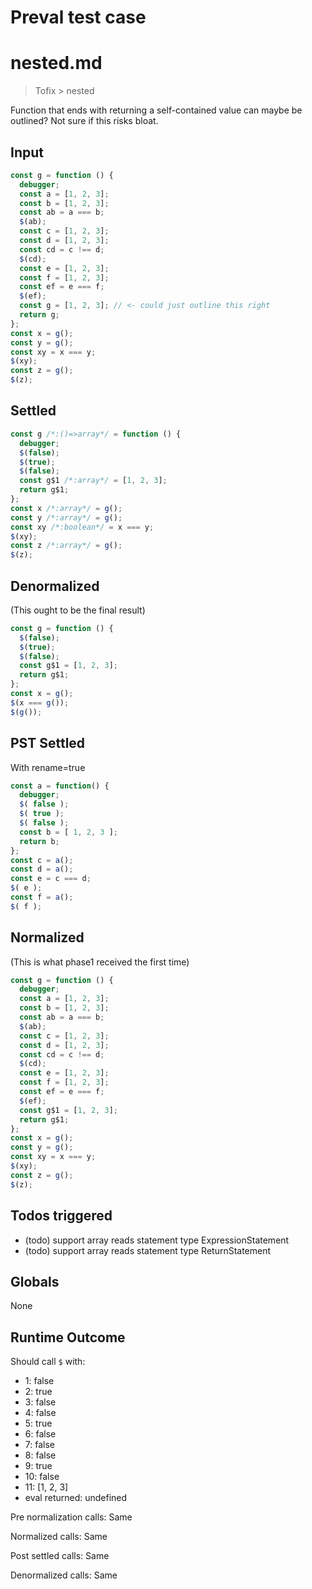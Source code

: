 # Preval test case

# nested.md

> Tofix > nested

Function that ends with returning a self-contained value can maybe be outlined? Not sure if this risks bloat.

## Input

`````js filename=intro
const g = function () {
  debugger;
  const a = [1, 2, 3];
  const b = [1, 2, 3];
  const ab = a === b;
  $(ab);
  const c = [1, 2, 3];
  const d = [1, 2, 3];
  const cd = c !== d;
  $(cd);
  const e = [1, 2, 3];
  const f = [1, 2, 3];
  const ef = e === f;
  $(ef);
  const g = [1, 2, 3]; // <- could just outline this right
  return g;
};
const x = g();
const y = g();
const xy = x === y;
$(xy);
const z = g();
$(z);
`````


## Settled


`````js filename=intro
const g /*:()=>array*/ = function () {
  debugger;
  $(false);
  $(true);
  $(false);
  const g$1 /*:array*/ = [1, 2, 3];
  return g$1;
};
const x /*:array*/ = g();
const y /*:array*/ = g();
const xy /*:boolean*/ = x === y;
$(xy);
const z /*:array*/ = g();
$(z);
`````


## Denormalized
(This ought to be the final result)

`````js filename=intro
const g = function () {
  $(false);
  $(true);
  $(false);
  const g$1 = [1, 2, 3];
  return g$1;
};
const x = g();
$(x === g());
$(g());
`````


## PST Settled
With rename=true

`````js filename=intro
const a = function() {
  debugger;
  $( false );
  $( true );
  $( false );
  const b = [ 1, 2, 3 ];
  return b;
};
const c = a();
const d = a();
const e = c === d;
$( e );
const f = a();
$( f );
`````


## Normalized
(This is what phase1 received the first time)

`````js filename=intro
const g = function () {
  debugger;
  const a = [1, 2, 3];
  const b = [1, 2, 3];
  const ab = a === b;
  $(ab);
  const c = [1, 2, 3];
  const d = [1, 2, 3];
  const cd = c !== d;
  $(cd);
  const e = [1, 2, 3];
  const f = [1, 2, 3];
  const ef = e === f;
  $(ef);
  const g$1 = [1, 2, 3];
  return g$1;
};
const x = g();
const y = g();
const xy = x === y;
$(xy);
const z = g();
$(z);
`````


## Todos triggered


- (todo) support array reads statement type ExpressionStatement
- (todo) support array reads statement type ReturnStatement


## Globals


None


## Runtime Outcome


Should call `$` with:
 - 1: false
 - 2: true
 - 3: false
 - 4: false
 - 5: true
 - 6: false
 - 7: false
 - 8: false
 - 9: true
 - 10: false
 - 11: [1, 2, 3]
 - eval returned: undefined

Pre normalization calls: Same

Normalized calls: Same

Post settled calls: Same

Denormalized calls: Same
